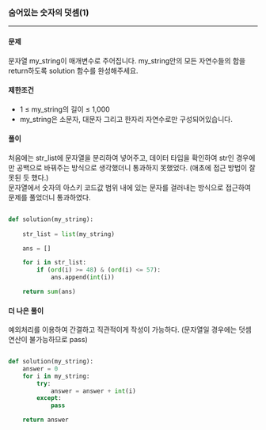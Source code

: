 ### 숨어있는 숫자의 덧셈(1) ###

<hr>

#### 문제 ####
문자열 my_string이 매개변수로 주어집니다. my_string안의 모든 자연수들의 합을 return하도록 solution 함수를 완성해주세요.

#### 제한조건 ####
- 1 ≤ my_string의 길이 ≤ 1,000
- my_string은 소문자, 대문자 그리고 한자리 자연수로만 구성되어있습니다.

#### 풀이 ####
처음에는 str_list에 문자열을 분리하여 넣어주고, 데이터 타입을 확인하여 str인 경우에만 공백으로 바꿔주는 방식으로 생각했더니 통과하지 못했었다.
(애초에 접근 방법이 잘못된 듯 했다.) <br>
문자열에서 숫자의 아스키 코드값 범위 내에 있는 문자를 걸러내는 방식으로 접근하여 문제를 풀었더니 통과하였다.

```py

def solution(my_string):
    
    str_list = list(my_string)

    ans = []

    for i in str_list:
        if (ord(i) >= 48) & (ord(i) <= 57):
            ans.append(int(i))

    return sum(ans)

```

#### 더 나은 풀이 ####
예외처리를 이용하여 간결하고 직관적이게 작성이 가능하다.
(문자열일 경우에는 덧셈 연산이 불가능하므로 pass) 

```py

def solution(my_string):
    answer = 0
    for i in my_string:
        try:
            answer = answer + int(i)
        except:
            pass

    return answer

```